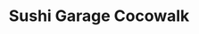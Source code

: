 ---
layout: place
title: Sushi Garage Cocowalk
permalink: /florida/coconut-grove/sushi-garage-cocowalk.html
stateAbbr: FL
stateName: Florida
cityName: Coconut Grove
seo:
  type: restaurant
  links: https://www.sushigarage.com/
place_id: ChIJJ9VWp6e32YgRVABD8eBz9p0
photos:
  - name: >-
      places/ChIJJ9VWp6e32YgRVABD8eBz9p0/photos/AeeoHcK2Fo9DRoeMJywlTtTWqjxAKlUgL4ozY0L7jPCxRpmUwrj8f3DUSfeK8KTeWJSnSaf3PzRiRvP0saYmFYpNLF-_usE5h_c5Ed0bx6aep62_p6RRPQpr3SIJz-V34vIkkBB1moM6T_YRNcB7ThNyjb6VZZYcMDmckgpYZk_5-M0DicetQby8oC0aGZ0q-DBZAGYpICPmIRtnIfJ6mv_kMt5ZpowtbdRGat0pERt_C-3T8q53U8kO-iB1uasmz_V3K3fGtbrLZvja9wQTIqq8Se6m-NuMVCERj_az7HIQ8Pp4dw
    widthPx: 900
    heightPx: 600
    authorAttributions:
      - displayName: Sushi Garage Cocowalk
        uri: https://maps.google.com/maps/contrib/107894002535068650653
        photoUri: >-
          https://lh3.googleusercontent.com/a-/ALV-UjUSj7GS5WDt3Wd_NxbYXBKr4QjVPIlouWJFZTU6RO1PGrNG84Q=s100-p-k-no-mo
    flagContentUri: >-
      https://www.google.com/local/imagery/report/?cb_client=maps_api_places.places_api&image_key=!1e10!2sAF1QipMnzVrHh1zpZlT2froV-tCn3gcRkPfoIj-l6-SJ&hl=en-US
    googleMapsUri: >-
      https://www.google.com/maps/place//data=!3m4!1e2!3m2!1sAF1QipMnzVrHh1zpZlT2froV-tCn3gcRkPfoIj-l6-SJ!2e10!4m2!3m1!1s0x88d9b7a7a756d527:0x9df673e0f1430054
  - name: >-
      places/ChIJJ9VWp6e32YgRVABD8eBz9p0/photos/AeeoHcLqrZL7jV50_izDwNQd76Dqq-HOejgaM6QH8ur6G28s2eV29gT6f5gUaJC1X41gv4Y8D5PHHGVIrRFtnIxk4ScSopdxnpPiJIug3EEKoyWmh-rnlTCdpJNc0nVv8dMJU4gFeuwO2T9KtH5o5kFIN3fEWR8Ozujtx-WG0IPRRDpg9jymI0OKCp4auwoBFOBEt4W1Of2Db9lKwCQRIfsCEQtNaczCpdXq-FLnIA0ratOQsw-29MViYAYDb_uYz80YZEs7qMo4HcFPriosEKVQ5aMEhRl6y4rljiqi6O3V-mbORQ
    widthPx: 4800
    heightPx: 3236
    authorAttributions:
      - displayName: Sushi Garage Cocowalk
        uri: https://maps.google.com/maps/contrib/107894002535068650653
        photoUri: >-
          https://lh3.googleusercontent.com/a-/ALV-UjUSj7GS5WDt3Wd_NxbYXBKr4QjVPIlouWJFZTU6RO1PGrNG84Q=s100-p-k-no-mo
    flagContentUri: >-
      https://www.google.com/local/imagery/report/?cb_client=maps_api_places.places_api&image_key=!1e10!2sAF1QipPLuOtgxCHlfIDAdgB2wZN-49wF4cjBUYiBxI8W&hl=en-US
    googleMapsUri: >-
      https://www.google.com/maps/place//data=!3m4!1e2!3m2!1sAF1QipPLuOtgxCHlfIDAdgB2wZN-49wF4cjBUYiBxI8W!2e10!4m2!3m1!1s0x88d9b7a7a756d527:0x9df673e0f1430054
  - name: >-
      places/ChIJJ9VWp6e32YgRVABD8eBz9p0/photos/AeeoHcKSyLmfHSzBTjGay_rRL97ENSTeQ7yBLezdQO5rS6iNMR12BcaprhYjcdsDnyTLQT-QxdnidPDWyH0_YNx8fekPmsGLRHQlbfU7PHUWoY7MRKXAqfLz0F-GWYLJJhNdrBfNx9UAWOXA4wLOcPpzu93FG61TjALimDa_2N8GCXfxgjC_01QAGTG85hgxn31h0NKyMQv5SYrcSnR9khoA13XMmrBRYvPxV_Cip8g_QgazuQ2QvVWkkEwOCqRdggckoeIF7QuDAUrfe0ncwdntF3Y_rYBpF48w1MF5cskGv-3rfQ
    widthPx: 4800
    heightPx: 3200
    authorAttributions:
      - displayName: Sushi Garage Cocowalk
        uri: https://maps.google.com/maps/contrib/107894002535068650653
        photoUri: >-
          https://lh3.googleusercontent.com/a-/ALV-UjUSj7GS5WDt3Wd_NxbYXBKr4QjVPIlouWJFZTU6RO1PGrNG84Q=s100-p-k-no-mo
    flagContentUri: >-
      https://www.google.com/local/imagery/report/?cb_client=maps_api_places.places_api&image_key=!1e10!2sAF1QipObhjX-ifRpO35X1Qidjc6hk2D8IUFjA--7alEK&hl=en-US
    googleMapsUri: >-
      https://www.google.com/maps/place//data=!3m4!1e2!3m2!1sAF1QipObhjX-ifRpO35X1Qidjc6hk2D8IUFjA--7alEK!2e10!4m2!3m1!1s0x88d9b7a7a756d527:0x9df673e0f1430054
  - name: >-
      places/ChIJJ9VWp6e32YgRVABD8eBz9p0/photos/AeeoHcJR4VXiN6SCDcxlg7zFHb2mGZPfTzcPL49kxc_B-tFPwOQUR3iJe1gZrEpKo0vCwgxxHKJOQHtxrQdPZh6ZgwaAy3UIvJ5recoA-ZHKUYdkc3qx3rniEkuWolezssjJ41k_L3MCLYGeQvpAo7ryYjgiLsLCffIT_ys5B5uugyd8cl7x_hCob0-jSgMEf9BbcRUF70qBbMKfJjGmSBcxl4k5nKAI9DxYWYvoApELLNOWJ1qB5O2o-L8rAixJfDDUm-2EOPksDdf5sAjsJGAvDywBPA7nWNbc5TZkPufL7lToLw
    widthPx: 4800
    heightPx: 3167
    authorAttributions:
      - displayName: Sushi Garage Cocowalk
        uri: https://maps.google.com/maps/contrib/107894002535068650653
        photoUri: >-
          https://lh3.googleusercontent.com/a-/ALV-UjUSj7GS5WDt3Wd_NxbYXBKr4QjVPIlouWJFZTU6RO1PGrNG84Q=s100-p-k-no-mo
    flagContentUri: >-
      https://www.google.com/local/imagery/report/?cb_client=maps_api_places.places_api&image_key=!1e10!2sAF1QipM1G8uj7DNP1fuwzNiXPp7cpnsxKm6WnFox6UQN&hl=en-US
    googleMapsUri: >-
      https://www.google.com/maps/place//data=!3m4!1e2!3m2!1sAF1QipM1G8uj7DNP1fuwzNiXPp7cpnsxKm6WnFox6UQN!2e10!4m2!3m1!1s0x88d9b7a7a756d527:0x9df673e0f1430054
  - name: >-
      places/ChIJJ9VWp6e32YgRVABD8eBz9p0/photos/AeeoHcJ973YNNIzpitLaTXlUtZOp2sPWoLyl321AY9LK1bKZOASd-o9KDg0NtQDVfem8oF3sA5y-ux4mPplgwBj6o37hyk5b8iWpP7-pDP5Tb1GDU6WViTS0zSFAomVKRz4ALLlM0UOhQfKwDYmT7ngXIwEn-GGgg2lV6dkpiAnmRiFXFD_YATMlR_2JZt6IEw0EBEDHckN_f8bDU4j8QgXBAWWrSycQboluZOCE-0MI5YfLXwVhM8QyxOjVsOcPhOZTF6oXCgD8SVIYQmW1OZm4Z5Xz7q3KkELS5ZeQrjuOtNFhLZt29no9XBncpm3qGLU2sCEfeIML2vnpAMuEkKdKEJY7nmiG5sRQ20qKMhzTMnFVj89zoP4P7o_-iKmTJOnempVxw4OVgZr2o7Q2MQjl9-s-MyAhOf9m7JKgY-JJqsPSjg
    widthPx: 4000
    heightPx: 3000
    authorAttributions:
      - displayName: byron stephenson
        uri: https://maps.google.com/maps/contrib/113432044707339922547
        photoUri: >-
          https://lh3.googleusercontent.com/a-/ALV-UjWKmd-2xiJ565VD7glnaGNyE9BlnGQ-Jwan5WCvqZ04NUphXsJETg=s100-p-k-no-mo
    flagContentUri: >-
      https://www.google.com/local/imagery/report/?cb_client=maps_api_places.places_api&image_key=!1e10!2sCIHM0ogKEICAgICd5JeHaA&hl=en-US
    googleMapsUri: >-
      https://www.google.com/maps/place//data=!3m4!1e2!3m2!1sCIHM0ogKEICAgICd5JeHaA!2e10!4m2!3m1!1s0x88d9b7a7a756d527:0x9df673e0f1430054
  - name: >-
      places/ChIJJ9VWp6e32YgRVABD8eBz9p0/photos/AeeoHcKpIRKHeifAT6jIHYfUa-DXNPaQRY9Cw2ytLqTNM7vISxXkOXe73C49eJXs1TmQqZf8LVIdiX1P_2CNXfuVnhpjOXeDWrwfK9mz4MTh2BOtmTsypWX9US0RPkJ9FLfr3ap1zHabyJAwidsvgHJabHydxwov-sAl8GqYdJ-02curi7WgqJ9PuVrgXY41lLtV2Bo8yhdGRjwmX6cl70kVeERFLuAzJTCqbCbTWk_LYRLzMM1ruIMOHFgKc4NMqELD9WVpr_mcckzkGrETGDrWOiBVMupCjGXA38UdY3-in2MRZw
    widthPx: 3959
    heightPx: 2640
    authorAttributions:
      - displayName: Sushi Garage Cocowalk
        uri: https://maps.google.com/maps/contrib/107894002535068650653
        photoUri: >-
          https://lh3.googleusercontent.com/a-/ALV-UjUSj7GS5WDt3Wd_NxbYXBKr4QjVPIlouWJFZTU6RO1PGrNG84Q=s100-p-k-no-mo
    flagContentUri: >-
      https://www.google.com/local/imagery/report/?cb_client=maps_api_places.places_api&image_key=!1e10!2sAF1QipNY4yXMTnbAGIC4jSaw2CEYLH1_FYKFIzTDPyyT&hl=en-US
    googleMapsUri: >-
      https://www.google.com/maps/place//data=!3m4!1e2!3m2!1sAF1QipNY4yXMTnbAGIC4jSaw2CEYLH1_FYKFIzTDPyyT!2e10!4m2!3m1!1s0x88d9b7a7a756d527:0x9df673e0f1430054
  - name: >-
      places/ChIJJ9VWp6e32YgRVABD8eBz9p0/photos/AeeoHcLEVX9YIOOieUZhWXI9Gu9_86HYFzTHfHfR01kdXfU5D3AEWjiRQphM8dJvecBW9loSfGHTHuz83nE4lEdxx4Oi6XjjOQG8fTY-XGtw6wvV9_djPzhILbgbhW6ymeubFRsEK_KiuAV8T2zxQgCSqans_T4D6D3CPMXdybjjO_04KZchMt0rfxQ4YV-KzBnzvWvuEu-sNp1JMeKdcekVCQP610xa1XVIOfwSBRbc9j2k7djUlfhzwYbMtJmuaknzWa06Ss42lCx0_7vt_O-Xv52Ke0T3RUOCRVnOlURRoCYYoA
    widthPx: 4800
    heightPx: 3236
    authorAttributions:
      - displayName: Sushi Garage Cocowalk
        uri: https://maps.google.com/maps/contrib/107894002535068650653
        photoUri: >-
          https://lh3.googleusercontent.com/a-/ALV-UjUSj7GS5WDt3Wd_NxbYXBKr4QjVPIlouWJFZTU6RO1PGrNG84Q=s100-p-k-no-mo
    flagContentUri: >-
      https://www.google.com/local/imagery/report/?cb_client=maps_api_places.places_api&image_key=!1e10!2sAF1QipNBkusf54I1Gx46JW_ro2UC8v9GhU_tIDc3KfU7&hl=en-US
    googleMapsUri: >-
      https://www.google.com/maps/place//data=!3m4!1e2!3m2!1sAF1QipNBkusf54I1Gx46JW_ro2UC8v9GhU_tIDc3KfU7!2e10!4m2!3m1!1s0x88d9b7a7a756d527:0x9df673e0f1430054
  - name: >-
      places/ChIJJ9VWp6e32YgRVABD8eBz9p0/photos/AeeoHcLZXzAp0ICqkuodcsNMtjqRbYl-YcOmZJWKmq-Qr-CXYgeME6UBflaHAIImtJX7xX9GtKvWyekNDlczXYJj5h7NdOzDBBf_d-K-MviZ4bYLQOB5Y1ClnqVExYQf5K3OjaEWElXOj7Targ4TUsgmhQaRuHSSVdWWOD9r6j-K7HD6JwA5B4EGS_KOqOCaFE0-plUNk0u-dXhjZ0Y4yiokW_MfJWwM8r-77XdEHuCmoLVIRfu8n0NC8adY3pKMwXI6ATzrvGSrj37B1XdOsjMlSCjcIKlXs5imbj_lmx6wYIjnN5PYiOIP0BaopddiYFWpov6khzmOlHUOKDWaDZLMETg10UPymvnlQfxyfJDNbVMF9o4xx8vpaWlv1T-gQbjC-u6eEA-acnjtM9QQnG4Qx8cEj5sUxhwj3JneUP3M-rDeJQ
    widthPx: 3600
    heightPx: 4800
    authorAttributions:
      - displayName: Paola Villalobos
        uri: https://maps.google.com/maps/contrib/104587337172759452331
        photoUri: >-
          https://lh3.googleusercontent.com/a-/ALV-UjVaZRB4dzsldxYM6rU4Xv2WvyTpragIMyf2tkhw-Oz491qE_MgDOQ=s100-p-k-no-mo
    flagContentUri: >-
      https://www.google.com/local/imagery/report/?cb_client=maps_api_places.places_api&image_key=!1e10!2sCIHM0ogKEICAgMDQlICybQ&hl=en-US
    googleMapsUri: >-
      https://www.google.com/maps/place//data=!3m4!1e2!3m2!1sCIHM0ogKEICAgMDQlICybQ!2e10!4m2!3m1!1s0x88d9b7a7a756d527:0x9df673e0f1430054
  - name: >-
      places/ChIJJ9VWp6e32YgRVABD8eBz9p0/photos/AeeoHcImINgyRXQwS-vgQ8zoycgbcCqRokGeR2NADh_uurnPgEianpmpA06ZfkT26zFCQoeMVySmsnM-LqTdpobxNP4yzYNj2GTCPcnneNL6pkL2o_m0MP1nKg-R3L2xrOumKkVxrY2PKNLmcD7u_6xMJMhmV0SSYLwJ9kIEdhNYEA9vnB-laHVaW41tKF7XoRRG_8asBCNh3-l8xJFaAd0ztlntbTJIHsHccXW52cmngqCo18P-aGzwyE5siqjEt8FtWWyEkOjVCbq7cWLep2XvOYjJfk3HrIYiqBBhRBYMFA_muw
    widthPx: 4000
    heightPx: 2670
    authorAttributions:
      - displayName: Sushi Garage Cocowalk
        uri: https://maps.google.com/maps/contrib/107894002535068650653
        photoUri: >-
          https://lh3.googleusercontent.com/a-/ALV-UjUSj7GS5WDt3Wd_NxbYXBKr4QjVPIlouWJFZTU6RO1PGrNG84Q=s100-p-k-no-mo
    flagContentUri: >-
      https://www.google.com/local/imagery/report/?cb_client=maps_api_places.places_api&image_key=!1e10!2sAF1QipO974bpecoKTPZ33S4-hhzf70fYlo5tSVZKCV2T&hl=en-US
    googleMapsUri: >-
      https://www.google.com/maps/place//data=!3m4!1e2!3m2!1sAF1QipO974bpecoKTPZ33S4-hhzf70fYlo5tSVZKCV2T!2e10!4m2!3m1!1s0x88d9b7a7a756d527:0x9df673e0f1430054
  - name: >-
      places/ChIJJ9VWp6e32YgRVABD8eBz9p0/photos/AeeoHcLP2c15k1CvqNKE88br1rtQl-2gjgfg25dxpDSKL1HuVCPwH7AN9SrGadYmRa0f1lnAOHRKSLEBHbEalSVn7LbFPcTaKHWYlS4MUHuoXFjwO00ArL5lHVCPa___LVmQljfHZYFcojS2q0pB0IWI5XwJUJ1ZZMrGC6i0qaQ2uzANhwkQTYHNzNLnA1afvAEEpF5W_DNykDs2MArujVc2Tmm-VFIo60lSLvvZmwsssiVMwVUQMvvmLQHFcINaJPxn28SfmmBLquHQYYJzn03G2zRTnYgVc39KHBPl5y5E3ePXVCwPisF4ayO2J9Xih6npK15brBSn4ZuCyl321qBfbaSEBGJt1fGCK7q4XOR-59tpfOZweiifO4d1kJ_bHP63k79dSPwTtS-wnuQnKIw-PtaOBsPvhmwT5esm073-HCTLx-Q
    widthPx: 3024
    heightPx: 4032
    authorAttributions:
      - displayName: Sandy Sarju
        uri: https://maps.google.com/maps/contrib/100955218117809526630
        photoUri: >-
          https://lh3.googleusercontent.com/a-/ALV-UjUoBRegD0j4ZqUo0lO0sfx7pNYz8yLcFZdKjVgZH4U3YKCViTuu=s100-p-k-no-mo
    flagContentUri: >-
      https://www.google.com/local/imagery/report/?cb_client=maps_api_places.places_api&image_key=!1e10!2sCIHM0ogKEICAgIDesOmC3gE&hl=en-US
    googleMapsUri: >-
      https://www.google.com/maps/place//data=!3m4!1e2!3m2!1sCIHM0ogKEICAgIDesOmC3gE!2e10!4m2!3m1!1s0x88d9b7a7a756d527:0x9df673e0f1430054
address: 3015 Grand Ave, Coconut Grove, FL 33133, USA
street: 3015 Grand Ave
city: Coconut Grove
state: FL
zip: '33133'
country: USA
neighborhood: Coconut Grove
latitude: '25.728419'
longitude: '-80.241958'
accessibility_options:
  wheelchairAccessibleParking: true
  wheelchairAccessibleEntrance: true
  wheelchairAccessibleRestroom: true
  wheelchairAccessibleSeating: true
business_status: OPERATIONAL
name: Sushi Garage Cocowalk
google_maps_links:
  directionsUri: >-
    https://www.google.com/maps/dir//''/data=!4m7!4m6!1m1!4e2!1m2!1m1!1s0x88d9b7a7a756d527:0x9df673e0f1430054!3e0
  placeUri: https://maps.google.com/?cid=11382412518183075924
  writeAReviewUri: >-
    https://www.google.com/maps/place//data=!4m3!3m2!1s0x88d9b7a7a756d527:0x9df673e0f1430054!12e1
  reviewsUri: >-
    https://www.google.com/maps/place//data=!4m4!3m3!1s0x88d9b7a7a756d527:0x9df673e0f1430054!9m1!1b1
  photosUri: >-
    https://www.google.com/maps/place//data=!4m3!3m2!1s0x88d9b7a7a756d527:0x9df673e0f1430054!10e5
primary_type: Sushi Restaurant
opening_hours:
  regular: null
  current: null
secondary_opening_hours:
  regular:
    weekdayDescriptions: null
    type: null
  current:
    weekdayDescriptions: null
    type: null
phone: '+17869464222'
price_level: null
price_range: null
rating: '4.6'
rating_count: 0
website: https://www.sushigarage.com/
description: >-
  Discover Sushi Garage Cocowalk in Coconut Grove, FL$$$Sushi Garage Cocowalk in
  Coconut Grove, FL, stands out as a lively spot for enjoying fresh sushi and
  creative Japanese-inspired dishes in a welcoming environment. This casual
  eatery highlights flavorful rolls and inventive options that cater to a
  variety of tastes, making it a go-to choice for those seeking top-rated sushi
  nearby. The relaxed atmosphere and thoughtful menu additions, like
  vegetarian-friendly choices, enhance the overall dining experience, perfect
  for casual meetups or unwinding after a day out. With its vibrant vibe and
  strong drink selections, it's an ideal destination for anyone exploring sushi
  restaurants in this charming neighborhood, blending quality ingredients with a
  laid-back flair.
generative_summary: >-
  Discover Sushi Garage Cocowalk in Coconut Grove, FL$$$Sushi Garage Cocowalk in
  Coconut Grove, FL, stands out as a lively spot for enjoying fresh sushi and
  creative Japanese-inspired dishes in a welcoming environment. This casual
  eatery highlights flavorful rolls and inventive options that cater to a
  variety of tastes, making it a go-to choice for those seeking top-rated sushi
  nearby. The relaxed atmosphere and thoughtful menu additions, like
  vegetarian-friendly choices, enhance the overall dining experience, perfect
  for casual meetups or unwinding after a day out. With its vibrant vibe and
  strong drink selections, it's an ideal destination for anyone exploring sushi
  restaurants in this charming neighborhood, blending quality ingredients with a
  laid-back flair.
generative_disclosure: Summarized by AI using the Grok-3-Mini model.
reviews:
  - name: >-
      places/ChIJJ9VWp6e32YgRVABD8eBz9p0/reviews/ChdDSUhNMG9nS0VJQ0FnSUNfd2NEemxnRRAB
    relativePublishTimeDescription: 2 months ago
    rating: 5
    text:
      text: >-
        Sushi Garage at CocoWalk is a gem! 🌟 The location is perfect, and the
        food is absolutely delicious—bursting with flavor in every bite. It was
        such a relaxing meal, and their vegetarian sushi options truly impressed
        me. 🍣✨


        Don’t miss the mixed mushrooms and crispy avocado—they’re must-tries!
        🥑🍄 Highly recommended for a delightful casual dining experience.
        #SushiGarage #CocoWalkEats #VegetarianSushi #FoodieFavorites #cocowalk
        #coconutgrove #miami #coconutgrovesushi #gracebucholtz
        #gracebucholtzexprealty #southfloridarealestate #movingtosoflo
        #southfloridaliving #coconutgroverealestate #movingtococonutgrove
      languageCode: en
    originalText:
      text: >-
        Sushi Garage at CocoWalk is a gem! 🌟 The location is perfect, and the
        food is absolutely delicious—bursting with flavor in every bite. It was
        such a relaxing meal, and their vegetarian sushi options truly impressed
        me. 🍣✨


        Don’t miss the mixed mushrooms and crispy avocado—they’re must-tries!
        🥑🍄 Highly recommended for a delightful casual dining experience.
        #SushiGarage #CocoWalkEats #VegetarianSushi #FoodieFavorites #cocowalk
        #coconutgrove #miami #coconutgrovesushi #gracebucholtz
        #gracebucholtzexprealty #southfloridarealestate #movingtosoflo
        #southfloridaliving #coconutgroverealestate #movingtococonutgrove
      languageCode: en
    authorAttribution:
      displayName: Grace Bucholtz South Florida Realtor
      uri: https://www.google.com/maps/contrib/100911414130164038315/reviews
      photoUri: >-
        https://lh3.googleusercontent.com/a-/ALV-UjWVu7B0qwx_C0EUGdGFZTvk-JG0XH8Sp2mgjljKyWRbwPYoih3k=s128-c0x00000000-cc-rp-mo-ba5
    publishTime: '2025-01-16T18:36:55.194667Z'
    flagContentUri: >-
      https://www.google.com/local/review/rap/report?postId=ChdDSUhNMG9nS0VJQ0FnSUNfd2NEemxnRRAB&d=17924085&t=1
    googleMapsUri: >-
      https://www.google.com/maps/reviews/data=!4m6!14m5!1m4!2m3!1sChdDSUhNMG9nS0VJQ0FnSUNfd2NEemxnRRAB!2m1!1s0x88d9b7a7a756d527:0x9df673e0f1430054
  - name: >-
      places/ChIJJ9VWp6e32YgRVABD8eBz9p0/reviews/ChZDSUhNMG9nS0VJQ0FnSUNIcmV1bVhBEAE
    relativePublishTimeDescription: 7 months ago
    rating: 5
    text:
      text: >-
        Came for a quick bite and we loved the food , the Korean beef tacos were
        so flavorful, the sushi was fresh , the beer (we’d never tried it ) was
        great. We sat with Ivanna , she was really nice & attentive ! I would
        definitely come back & recommend checking them out !
      languageCode: en
    originalText:
      text: >-
        Came for a quick bite and we loved the food , the Korean beef tacos were
        so flavorful, the sushi was fresh , the beer (we’d never tried it ) was
        great. We sat with Ivanna , she was really nice & attentive ! I would
        definitely come back & recommend checking them out !
      languageCode: en
    authorAttribution:
      displayName: Cass Negrete
      uri: https://www.google.com/maps/contrib/117845491257234098070/reviews
      photoUri: >-
        https://lh3.googleusercontent.com/a-/ALV-UjU_Aj2tszjV4jj08qLfJmxI8Q3vqOJ--halwP9L7APqw5PwePmG=s128-c0x00000000-cc-rp-mo-ba3
    publishTime: '2024-09-07T17:24:42.983905Z'
    flagContentUri: >-
      https://www.google.com/local/review/rap/report?postId=ChZDSUhNMG9nS0VJQ0FnSUNIcmV1bVhBEAE&d=17924085&t=1
    googleMapsUri: >-
      https://www.google.com/maps/reviews/data=!4m6!14m5!1m4!2m3!1sChZDSUhNMG9nS0VJQ0FnSUNIcmV1bVhBEAE!2m1!1s0x88d9b7a7a756d527:0x9df673e0f1430054
  - name: >-
      places/ChIJJ9VWp6e32YgRVABD8eBz9p0/reviews/ChdDSUhNMG9nS0VJQ0FnSUNmeXItaDVnRRAB
    relativePublishTimeDescription: 3 months ago
    rating: 5
    text:
      text: >-
        Had the best time having dinner with my family at Sushi Garage! Great
        ambiance and service, food was amazing, drinks were strong. Their happy
        hour deals are bomb.
      languageCode: en
    originalText:
      text: >-
        Had the best time having dinner with my family at Sushi Garage! Great
        ambiance and service, food was amazing, drinks were strong. Their happy
        hour deals are bomb.
      languageCode: en
    authorAttribution:
      displayName: Aaliyah Pasols
      uri: https://www.google.com/maps/contrib/118012481570977171421/reviews
      photoUri: >-
        https://lh3.googleusercontent.com/a-/ALV-UjWmxKjFMX4j7B7Q1Djz4NDubXDj2_MO6FzgyT8HWi417Ur5x5qpQg=s128-c0x00000000-cc-rp-mo
    publishTime: '2024-12-28T00:51:54.211619Z'
    flagContentUri: >-
      https://www.google.com/local/review/rap/report?postId=ChdDSUhNMG9nS0VJQ0FnSUNmeXItaDVnRRAB&d=17924085&t=1
    googleMapsUri: >-
      https://www.google.com/maps/reviews/data=!4m6!14m5!1m4!2m3!1sChdDSUhNMG9nS0VJQ0FnSUNmeXItaDVnRRAB!2m1!1s0x88d9b7a7a756d527:0x9df673e0f1430054
  - name: >-
      places/ChIJJ9VWp6e32YgRVABD8eBz9p0/reviews/ChdDSUhNMG9nS0VJQ0FnSUR2NG9TX3JnRRAB
    relativePublishTimeDescription: 3 months ago
    rating: 3
    text:
      text: >-
        Food

        The sushi was pretty mid. The tuna was minced, which was unacceptable
        for $20 a roll and basic sushi… like we aren’t talking specialty rolls
        here. This was a basic rolls and it had minced tuna, like how cheap of a
        restaurant do you have to be to serve minced tuna, so that’s poor
        quality sushi rolls in my experience. The yakisoba was better than
        sushi. The nigiri prices were straight rip off so we didn’t order it.


        Service

        All of the food was ordered at the same time (5 ppl) yet it all came out
        at separate times and super delayed with an empty restaurant. One person
        didn’t even get their food until really really late after everyone was
        done eating,  another person ordered hot water and it took 20 minutes to
        get. We were there at 6:30 PM in the middle of the week and it was
        totally empty restaurant. I guess this restaurant isn’t very good if
        people don’t come to it during the prime dinner hour. That was my clue
        that maybe this place isn’t that great, at sushi anyway.


        Atmosphere

        was mid also. There are hanging fish on the ceiling and they were all
        really really dusty. They need to clean those. They thought they were
        cool when they put them up but they forgot that you actually have to
        clean the 400 fish you left on the hanging from the rafters


        Price

        If you want to fill up I’d say it’s about 75-100 bux a person. If you’re
        drinking alcohol add $30.
      languageCode: en
    originalText:
      text: >-
        Food

        The sushi was pretty mid. The tuna was minced, which was unacceptable
        for $20 a roll and basic sushi… like we aren’t talking specialty rolls
        here. This was a basic rolls and it had minced tuna, like how cheap of a
        restaurant do you have to be to serve minced tuna, so that’s poor
        quality sushi rolls in my experience. The yakisoba was better than
        sushi. The nigiri prices were straight rip off so we didn’t order it.


        Service

        All of the food was ordered at the same time (5 ppl) yet it all came out
        at separate times and super delayed with an empty restaurant. One person
        didn’t even get their food until really really late after everyone was
        done eating,  another person ordered hot water and it took 20 minutes to
        get. We were there at 6:30 PM in the middle of the week and it was
        totally empty restaurant. I guess this restaurant isn’t very good if
        people don’t come to it during the prime dinner hour. That was my clue
        that maybe this place isn’t that great, at sushi anyway.


        Atmosphere

        was mid also. There are hanging fish on the ceiling and they were all
        really really dusty. They need to clean those. They thought they were
        cool when they put them up but they forgot that you actually have to
        clean the 400 fish you left on the hanging from the rafters


        Price

        If you want to fill up I’d say it’s about 75-100 bux a person. If you’re
        drinking alcohol add $30.
      languageCode: en
    authorAttribution:
      displayName: Weston Hood
      uri: https://www.google.com/maps/contrib/117355711189255334920/reviews
      photoUri: >-
        https://lh3.googleusercontent.com/a-/ALV-UjWFdu3Dg2gh8UVKw9siKzJG-5BjQNghHjoZIU1env1cztXVu-H5=s128-c0x00000000-cc-rp-mo-ba7
    publishTime: '2024-12-26T03:19:12.202347Z'
    flagContentUri: >-
      https://www.google.com/local/review/rap/report?postId=ChdDSUhNMG9nS0VJQ0FnSUR2NG9TX3JnRRAB&d=17924085&t=1
    googleMapsUri: >-
      https://www.google.com/maps/reviews/data=!4m6!14m5!1m4!2m3!1sChdDSUhNMG9nS0VJQ0FnSUR2NG9TX3JnRRAB!2m1!1s0x88d9b7a7a756d527:0x9df673e0f1430054
  - name: >-
      places/ChIJJ9VWp6e32YgRVABD8eBz9p0/reviews/ChZDSUhNMG9nS0VJQ0FnTURnenQ3TWZ3EAE
    relativePublishTimeDescription: a month ago
    rating: 1
    text:
      text: >-
        If you want to waste your money, definitely go here.


        The sushi rolls were laughable and the dishes were bite size. Imagine
        paying $29 for a tuna chicharron roll and getting basically a California
        roll with little pieces of pork meat on the side.


        The server was nice and helpful. A shame that he got stuck working at a
        below mediocre restaurant.
      languageCode: en
    originalText:
      text: >-
        If you want to waste your money, definitely go here.


        The sushi rolls were laughable and the dishes were bite size. Imagine
        paying $29 for a tuna chicharron roll and getting basically a California
        roll with little pieces of pork meat on the side.


        The server was nice and helpful. A shame that he got stuck working at a
        below mediocre restaurant.
      languageCode: en
    authorAttribution:
      displayName: G N
      uri: https://www.google.com/maps/contrib/114171973351266006618/reviews
      photoUri: >-
        https://lh3.googleusercontent.com/a/ACg8ocJ3tmOJwp8YQxY05CtGKz0I8mTumr6_6IL6HImivYqA_nL5Xw=s128-c0x00000000-cc-rp-mo-ba4
    publishTime: '2025-02-24T19:19:01.204720Z'
    flagContentUri: >-
      https://www.google.com/local/review/rap/report?postId=ChZDSUhNMG9nS0VJQ0FnTURnenQ3TWZ3EAE&d=17924085&t=1
    googleMapsUri: >-
      https://www.google.com/maps/reviews/data=!4m6!14m5!1m4!2m3!1sChZDSUhNMG9nS0VJQ0FnTURnenQ3TWZ3EAE!2m1!1s0x88d9b7a7a756d527:0x9df673e0f1430054
review_summary: >-
  What Guests Are Saying About This Sushi Spot$$$Visitors often praise the fresh
  sushi and tasty specials at this popular spot, noting how the flavorful dishes
  and creative twists make for a satisfying meal. While some mention occasional
  waits during busier times, many appreciate the attentive service and welcoming
  vibe that keep things enjoyable overall. Happy hour deals and strong drinks
  come highly recommended, adding to the fun for groups looking to relax.
  Despite a few comments on pricing being a bit steep for certain items, the
  general consensus highlights it as a solid pick for quality sushi experiences
  in the area. If you're hunting for reliable sushi places nearby, this location
  earns high marks for its mix of variety and casual charm.
review_disclosure: Summarized by AI using the Grok-3-Mini model.
parking_options:
  paidParkingLot: true
payment_options:
  acceptsCreditCards: true
  acceptsCashOnly: false
allow_dogs: null
curbside_pickup: null
delivery: true
dine_in: true
good_for_children: null
good_for_groups: true
good_for_sports: null
live_music: null
menu_for_children: false
outdoor_seating: true
reservable: true
restroom: true
serves_beer: true
serves_breakfast: false
serves_brunch: true
serves_cocktails: true
serves_coffee: null
serves_dinner: true
serves_dessert: true
serves_lunch: true
serves_vegetarian_food: null
serves_wine: true
takeout: true
update_category: pro
places_description: null

---